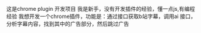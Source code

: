 这是chrome plugin 开发项目
我是新手，没有开发插件的经验，懂一点js,有编程经验
我想开发一个chrome插件，功能是：通过接口获取b站字幕，调用ai 接口， 分析字幕内容，找到其中的广告部分，然后跳过广告



